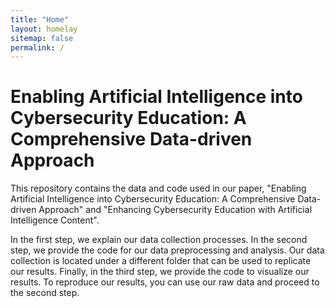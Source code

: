 ```yaml
---
title: "Home"
layout: homelay
sitemap: false
permalink: /
---
```


# Enabling Artificial Intelligence into Cybersecurity Education: A Comprehensive Data-driven Approach

This repository contains the data and code used in our paper, "Enabling Artificial Intelligence into Cybersecurity Education: A Comprehensive Data-driven Approach" and "Enhancing Cybersecurity Education with Artificial Intelligence Content".

In the first step, we explain our data collection processes. In the second step, we provide the code for our data preprocessing and analysis. Our data collection is located under a different folder that can be used to replicate our results. Finally, in the third step, we provide the code to visualize our results. To reproduce our results, you can use our raw data and proceed to the second step.




